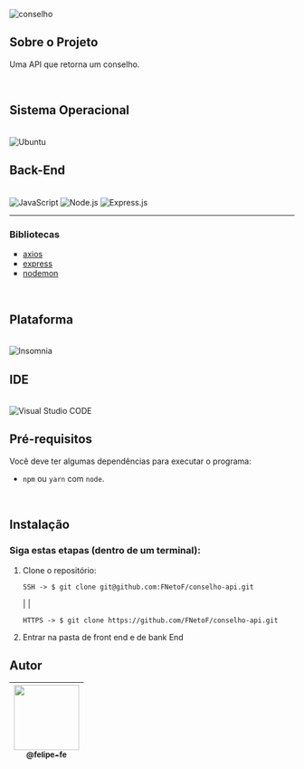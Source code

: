 ![conselho](https://user-images.githubusercontent.com/60360540/182985254-5a08790c-d4ae-42e2-b88f-4aefd6bd7fad.png)


## Sobre o Projeto

<p>
    Uma API que retorna um conselho.
</p><br>

## Sistema Operacional

<br/>

<img alt="Ubuntu" src="https://img.shields.io/badge/Ubuntu-E95420?style=for-the-badge&logo=ubuntu&logoColor=white"/>

<br/>

## Back-End

<div style="display: inline_block"><br/>
    <img align="center" alt="JavaScript" src="https://img.shields.io/badge/JavaScript-323330?style=for-the-badge&logo=javascript&logoColor=F7DF1E" />
    <img align="center" alt="Node.js" src="https://img.shields.io/badge/Node.js-43853D?style=for-the-badge&logo=node.js&logoColor=white" />
    <img align="center" alt="Express.js" src="https://img.shields.io/badge/express.js-%23404d59.svg?style=for-the-badge&logo=express&logoColor=%2361DAFB" />
    <hr>
    <h3>Bibliotecas</h3>
    <ul type="square">
        <li><a href="https://www.npmjs.com/package/axios">axios</a></li>
        <li><a href="https://expressjs.com/pt-br/">express</a></li>
        <li><a href="https://www.npmjs.com/package/nodemon">nodemon</a></li>
        </ul>
</div><br/>

## Plataforma

<br/>

<img alt="Insomnia" src="https://img.shields.io/badge/Insomnia-black?style=for-the-badge&logo=insomnia&logoColor=5849BE"/>

<br/>

## IDE

<br/>

<img alt="Visual Studio CODE" src="https://img.shields.io/badge/Visual%20Studio%20Code-0078d7.svg?style=for-the-badge&logo=visual-studio-code&logoColor=white"/>

<br/>

## Pré-requisitos
Você deve ter algumas dependências para executar o programa:
- `npm` ou `yarn` com `node`.

<br>

## Instalação
### Siga estas etapas (dentro de um terminal):
1. Clone o repositório:
    ```shell
    SSH -> $ git clone git@github.com:FNetoF/conselho-api.git
    ```
    | |
    ```shell
    HTTPS -> $ git clone https://github.com/FNetoF/conselho-api.git
    ```
2. Entrar na pasta de front end e de bank End
## Autor

| [<img src="https://user-images.githubusercontent.com/60360540/147608621-232512b1-363f-4812-8f69-95c189e1cbc7.jpg" width=115><br><sub>@felipe-fe</sub>](https://www.linkedin.com/in/felipe-fe/) |
| :---: |